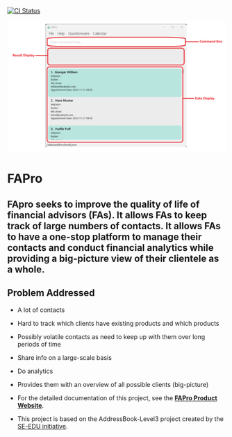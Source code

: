 [![CI Status](https://github.com/se-edu/addressbook-level3/workflows/Java%20CI/badge.svg)](https://github.com/AY2324S1-CS2103T-W09-1/tp/actions)

![Ui](docs/images/Ui.png)

# FAPro

## FApro seeks to improve the quality of life of financial advisors (FAs). It allows FAs to **keep track of large numbers of contacts**. It allows FAs to have a one-stop platform to **manage their contacts** and **conduct financial analytics** while providing a big-picture view of their clientele as a whole.

## Problem Addressed
* A lot of contacts
* Hard to track which clients have existing products and which products
* Possibly volatile contacts as need to keep up with them over long periods of time
* Share info on a large-scale basis
* Do analytics
* Provides them with an overview of all possible clients (big-picture)


* For the detailed documentation of this project, see the **[FAPro Product Website](https://github.com/AY2324S1-CS2103T-W09-1/tp)**.
* This project is based on the AddressBook-Level3 project created by the [SE-EDU initiative](https://se-education.org).
